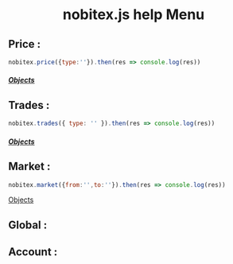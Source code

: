 <h1 align="center">nobitex.js help Menu</h1>

<h2>Price :</h2>

```js
nobitex.price({type:''}).then(res => console.log(res))

```
<h5><a href="https://github.com/hadiazt/nobitex.js/blob/main/Data/Objects.md#--price--trade-functions--">Objects</a></h5>
<h2>Trades :</h2>

```js
nobitex.trades({ type: '' }).then(res => console.log(res))
```
<h5><a href="https://github.com/hadiazt/nobitex.js/blob/main/Data/Objects.md#--price--trade-functions--">Objects</a></h5>


<h2>Market :</h2>

```js
nobitex.market({from:'',to:''}).then(res => console.log(res))

```
<a href="https://github.com/hadiazt/nobitex.js/blob/main/Data/Objects.md#--market-function--">Objects</a>

<h2>Global : </h2>

<h2>Account : </h2>